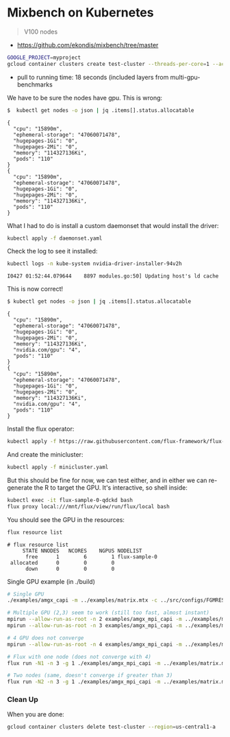 # Mixbench on Kubernetes

> V100 nodes

- https://github.com/ekondis/mixbench/tree/master

```bash
GOOGLE_PROJECT=myproject
gcloud container clusters create test-cluster --threads-per-core=1 --accelerator type=nvidia-tesla-v100,count=4 --num-nodes=2 --machine-type=n1-standard-32 --region=us-central1-a --project=${GOOGLE_PROJECT} 
```
- pull to running time: 18 seconds (included layers from multi-gpu-benchmarks

We have to be sure the nodes have gpu. This is wrong:

```bash
$  kubectl get nodes -o json | jq .items[].status.allocatable
```
```console
{
  "cpu": "15890m",
  "ephemeral-storage": "47060071478",
  "hugepages-1Gi": "0",
  "hugepages-2Mi": "0",
  "memory": "114327136Ki",
  "pods": "110"
}
{
  "cpu": "15890m",
  "ephemeral-storage": "47060071478",
  "hugepages-1Gi": "0",
  "hugepages-2Mi": "0",
  "memory": "114327136Ki",
  "pods": "110"
}
```

What I had to do is install a custom daemonset that would install the driver:

```bash
kubectl apply -f daemonset.yaml
```

Check the log to see it installed:

```bash
kubectl logs -n kube-system nvidia-driver-installer-94v2h 
```
```console
I0427 01:52:44.079644    8897 modules.go:50] Updating host's ld cache
```

This is now correct!

```bash
$ kubectl get nodes -o json | jq .items[].status.allocatable
```
```console
{
  "cpu": "15890m",
  "ephemeral-storage": "47060071478",
  "hugepages-1Gi": "0",
  "hugepages-2Mi": "0",
  "memory": "114327136Ki",
  "nvidia.com/gpu": "4",
  "pods": "110"
}
{
  "cpu": "15890m",
  "ephemeral-storage": "47060071478",
  "hugepages-1Gi": "0",
  "hugepages-2Mi": "0",
  "memory": "114327136Ki",
  "nvidia.com/gpu": "4",
  "pods": "110"
}
```

Install the flux operator:

```bash
kubectl apply -f https://raw.githubusercontent.com/flux-framework/flux-operator/main/examples/dist/flux-operator.yaml
```

And create the minicluster:

```bash
kubectl apply -f minicluster.yaml
```

But this should be fine for now, we can test either, and in either we can re-generate the R to target the GPU. It's interactive, so shell inside:

```bash
kubectl exec -it flux-sample-0-qdckd bash
flux proxy local:///mnt/flux/view/run/flux/local bash
```

You should see the GPU in the resources:

```bash
flux resource list
```
```console
# flux resource list
     STATE NNODES   NCORES    NGPUS NODELIST
      free      1        6        1 flux-sample-0
 allocated      0        0        0 
      down      0        0        0 
```

Single GPU example (in ./build)

```bash
# Single GPU
./examples/amgx_capi -m ../examples/matrix.mtx -c ../src/configs/FGMRES_AGGREGATION.json

# Multiple GPU (2,3) seem to work (still too fast, almost instant)
mpirun --allow-run-as-root -n 2 examples/amgx_mpi_capi -m ../examples/matrix.mtx -c ../src/configs/FGMRES_AGGREGATION.json
mpirun --allow-run-as-root -n 3 examples/amgx_mpi_capi -m ../examples/matrix.mtx -c ../src/configs/FGMRES_AGGREGATION.json

# 4 GPU does not converge
mpirun --allow-run-as-root -n 4 examples/amgx_mpi_capi -m ../examples/matrix.mtx -c ../src/configs/FGMRES_AGGREGATION.json

# Flux with one node (does not converge with 4)
flux run -N1 -n 3 -g 1 ./examples/amgx_mpi_capi -m ../examples/matrix.mtx -c ../src/configs/FGMRES_AGGREGATION.json

# Two nodes (same, doesn't converge if greater than 3)
flux run -N2 -n 3 -g 1 ./examples/amgx_mpi_capi -m ../examples/matrix.mtx -c ../src/configs/FGMRES_AGGREGATION.json
```

### Clean Up

When you are done:

```bash
gcloud container clusters delete test-cluster --region=us-central1-a
```
